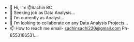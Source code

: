 - 👋 Hi, I’m @Sachin BC
- 👀 Seeking job as Data Analysis...
- 🌱 I’m currently as Analyst...
- 💞️ I’m looking to collaborate on any Data Analysis Projects...
- 📫 How to reach me email- sachinsachi220@gmail.com  Ph-8553186531...

<!---
sachinfz95/sachinfz95 is a ✨ special ✨ repository because its `README.md` (this file) appears on your GitHub profile.
You can click the Preview link to take a look at your changes.
--->
